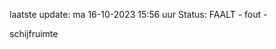 laatste update: 
ma 16-10-2023 15:56   uur 
Status: FAALT - fout - 
<div class="service R">schijfruimte</div>